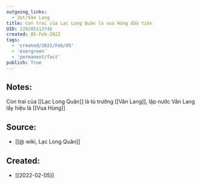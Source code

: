 ```yaml
---
outgoing_links:
  - Zet/Văn Lang
title: Con trai của Lạc Long Quân là vua Hùng đầu tiên
UID: 220205113746
created: 05-Feb-2022
tags:
  - 'created/2022/Feb/05'
  - 'evergreen'
  - 'permanent/fact'
publish: True
---
```

## Notes:
Con trai của [[Lạc Long Quân]] là tù trưởng [[Văn Lang]], lập nước Văn Lang lấy hiệu là [[Vua Hùng]]

## Source:
- [[@ wiki, Lạc Long Quân]]



## Created:
- [[2022-02-05]]
